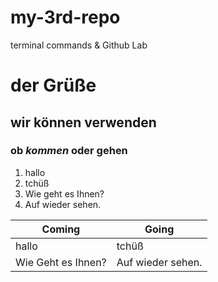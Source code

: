 # my-3rd-repo
terminal commands &amp; Github Lab


# der Grüße
## wir können verwenden
### ob _kommen_ oder __gehen__


1) hallo
1) tchüß
1) Wie geht es Ihnen?
1) Auf wieder sehen.


| Coming      | Going |
| ----------- | ----------- |
| hallo      | tchüß       |
| Wie Geht es Ihnen?   | Auf wieder sehen.        |